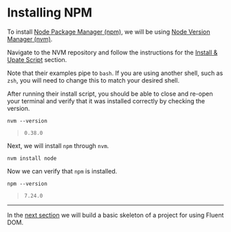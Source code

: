 # Installing NPM

To install [Node Package Manager (npm)](https://www.npmjs.com/), we will be using [Node Version Manager (nvm)](https://github.com/nvm-sh/nvm#installing-and-updating).

Navigate to the NVM repository and follow the instructions for the [Install & Upate Script](https://github.com/nvm-sh/nvm#install--update-script) section.

Note that their examples pipe to `bash`. If you are using another shell, such as `zsh`, you will need to change this to match your desired shell.

After running their install script, you should be able to close and re-open your terminal and verify that it was installed correctly by checking the version.

```
nvm --version
```
> ```
> 0.38.0
> ```

Next, we will install `npm` through `nvm`.

```
nvm install node
```

Now we can verify that `npm` is installed.

```
npm --version
```
> ```
> 7.24.0
> ```

---

In the [next section](./project-setup.md) we will build a basic skeleton of a project for using Fluent DOM.